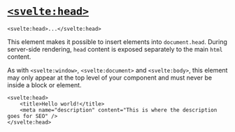 # [`<svelte:head>`](https://svelte.dev/docs/special-elements#svelte-head)
```sveltehtml
<svelte:head>...</svelte:head>
```
This element makes it possible to insert elements into `document.head`. During server-side rendering, `head` content is exposed separately to the main `html` content.

As with `<svelte:window>`, `<svelte:document>` and `<svelte:body>`, this element may only appear at the top level of your component and must never be inside a block or element.
```sveltehtml
<svelte:head>
	<title>Hello world!</title>
	<meta name="description" content="This is where the description goes for SEO" />
</svelte:head>
```
